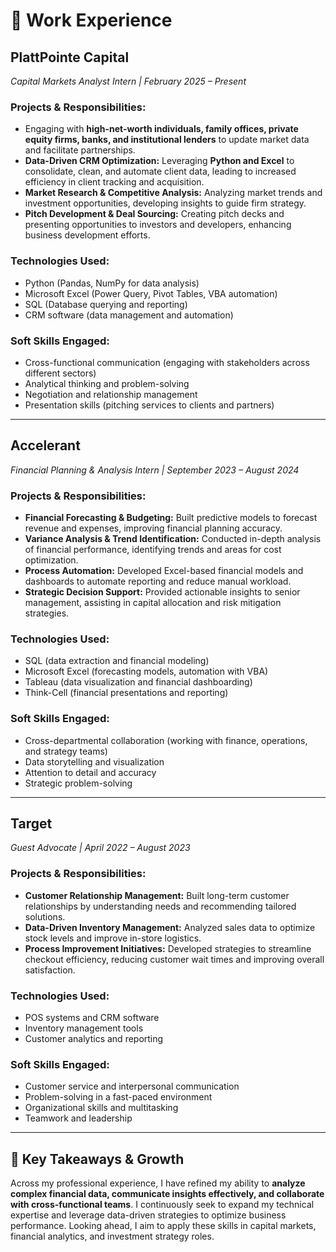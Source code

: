 # 💼 Work Experience

## **PlattPointe Capital**  
*Capital Markets Analyst Intern | February 2025 – Present*  

### **Projects & Responsibilities:**
- Engaging with **high-net-worth individuals, family offices, private equity firms, banks, and institutional lenders** to update market data and facilitate partnerships.
- **Data-Driven CRM Optimization:** Leveraging **Python and Excel** to consolidate, clean, and automate client data, leading to increased efficiency in client tracking and acquisition.
- **Market Research & Competitive Analysis:** Analyzing market trends and investment opportunities, developing insights to guide firm strategy.
- **Pitch Development & Deal Sourcing:** Creating pitch decks and presenting opportunities to investors and developers, enhancing business development efforts.

### **Technologies Used:**
- Python (Pandas, NumPy for data analysis)
- Microsoft Excel (Power Query, Pivot Tables, VBA automation)
- SQL (Database querying and reporting)
- CRM software (data management and automation)

### **Soft Skills Engaged:**
- Cross-functional communication (engaging with stakeholders across different sectors)
- Analytical thinking and problem-solving
- Negotiation and relationship management
- Presentation skills (pitching services to clients and partners)

---

## **Accelerant**  
*Financial Planning & Analysis Intern | September 2023 – August 2024*  

### **Projects & Responsibilities:**
- **Financial Forecasting & Budgeting:** Built predictive models to forecast revenue and expenses, improving financial planning accuracy.
- **Variance Analysis & Trend Identification:** Conducted in-depth analysis of financial performance, identifying trends and areas for cost optimization.
- **Process Automation:** Developed Excel-based financial models and dashboards to automate reporting and reduce manual workload.
- **Strategic Decision Support:** Provided actionable insights to senior management, assisting in capital allocation and risk mitigation strategies.

### **Technologies Used:**
- SQL (data extraction and financial modeling)
- Microsoft Excel (forecasting models, automation with VBA)
- Tableau (data visualization and financial dashboarding)
- Think-Cell (financial presentations and reporting)

### **Soft Skills Engaged:**
- Cross-departmental collaboration (working with finance, operations, and strategy teams)
- Data storytelling and visualization
- Attention to detail and accuracy
- Strategic problem-solving

---

## **Target**  
*Guest Advocate | April 2022 – August 2023*  

### **Projects & Responsibilities:**
- **Customer Relationship Management:** Built long-term customer relationships by understanding needs and recommending tailored solutions.
- **Data-Driven Inventory Management:** Analyzed sales data to optimize stock levels and improve in-store logistics.
- **Process Improvement Initiatives:** Developed strategies to streamline checkout efficiency, reducing customer wait times and improving overall satisfaction.

### **Technologies Used:**
- POS systems and CRM software
- Inventory management tools
- Customer analytics and reporting

### **Soft Skills Engaged:**
- Customer service and interpersonal communication
- Problem-solving in a fast-paced environment
- Organizational skills and multitasking
- Teamwork and leadership

---

## 🚀 Key Takeaways & Growth
Across my professional experience, I have refined my ability to **analyze complex financial data, communicate insights effectively, and collaborate with cross-functional teams**. I continuously seek to expand my technical expertise and leverage data-driven strategies to optimize business performance. Looking ahead, I aim to apply these skills in capital markets, financial analytics, and investment strategy roles.
